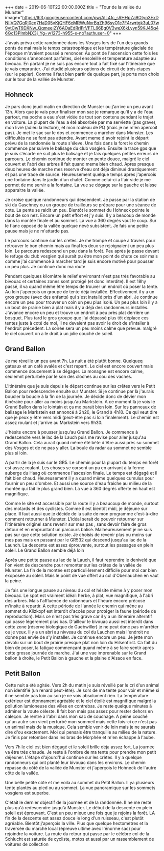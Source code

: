 +++
date = 2019-06-10T22:00:00.000Z
title = "Tour de la vallée du Munster"
image="https://lh3.googleusercontent.com/pw/AIL4fc_sRHHpZa9Otyn3ExDNIlVQ7GqRj0cq7HaD05vKjQHF6cMRWuNxrBqZh96syO1c7F4rwrtgk3uL07w9ytCwT9DXNw_Qqmeei2Y6AOaEdRrlFrVFTL66Eg0V3weX6kLyyn59KJ45q46Gc13PImbNX3j_Yg=w1273-h955-s-no?authuser=0"
+++



J'avais prévu cette randonnée dans les Vosges lors de l'un des grands ponts de mai mais le temps catastrophique et les température glaciale de l'époque m'avaient poussé a renoncer. Au pont de l'ascension cette fois les conditions s'annoncent parfaites, ciel ensoleillé et temperature adaptée au bivouac. En partant je ne suis pas encore tout a fait fixé sur l'itinéraire que je vais emprunter. J'ai étudié plusieurs options de circuit de trois etapes (sur le papier). Comme il faut bien partir de quelque part, je porte mon choix sur le tour de la vallée de Munster.

## Hohneck

Je pars donc jeudi matin en direction de Munster ou j'arrive un peu avant 13h. Alors que je vais pour finaliser mon sac je remarque qu'il y a de l'eau partout, ma poche a eau s'est vidée de tout son contenu pendant le trajet en voiture. La plupart de l'eau a été absorbée par ma serviette (pas grave), mon livre (adieu la lecture), et mon rouleau de PQ (mais je ne m'en apercoit pas). Je met le sac sur le dos et commence a marcher dans Munster. Les difficultés ne se font pas attendre. Avant meme d'avoir rejoint le départ prévu de la randonnée la route s'éleve. Une fois dans la foret le chemin commence par suivre le balisage du club vosgien. Ensuite la trace gps que je suis s'écarte ne suit plus le balisage et je fais quelques petites erreurs de parcours. Le chemin continue de monter en pente douce, malgré le ciel couvert et l'abri des arbres il fait quand meme bien chaud. Apres presque deux heures de marche mes reserve d'eau ont déja diminué drastiquement et pas une trace de source. Heureusement quelque temps apres j'apercois une fontaine dans le jardin d'un chalet. Comme celui-ci a l'air vide je me permet de me servir a la fontaine. La vue se dégage sur la gauche et laisse apparaitre la vallée.

Je croise quelque randonneurs qui descendent. Je passe par la station de ski du Gaschney ou un groupe de trailleurs se prépare pour une séance de cote. La pente se raidit un peu. Bientôt le sommet du Hohneck pointe le bout de son nez. Encore un petit effort et j'y suis. Il y a beacoup de monde dans la montée finale et au sommet. La vue a 360 degrés vaut le coup. Sur le flanc opposé de la vallée quelque névé subsistent. Je fais une petite pause mais je ne m'attarde pas.

Le parcours continue sur les cretes. Je me trompe et coupe a travers pour retrouver le bon chemin mais au final les deux se rejoignaient un peu plus loin. Le parcours redescend un peu dans la forêt. Peu après je passe devant le refuge du club vosgien qui aurait pu être mon point de chute ce soir mais comme j'ai commencé à marcher tard je suis encore motivé pour pousser un peu plus. Je continue donc ma route.

Pendant quelques kilomètre le relief environant n'est pas très favorable au bivouac et certaines zones sont protégé (et donc interdite). Il est 18hy passé, il va quand même être temps de trouver un endroit où poser la tente. Au loin j'aperçois un groupe de tente déjà installée. Effectivement il y a un gros groupe (avec des enfants) qui s'est installé près d'un abri. Je continue encore un peu pour trouver un coin un peu plus isolé. Un peu plus loin il y a un bout de prairie bien à plat mais il y a déjà des randonneurs installés. J'avance encore un peu et trouve un endroit à peu près plat derrière un bosquet. Plus tard le gros groupe que j'ai dépassé plus tôt déplace ces tentes juste à coté de moi, il ne devaient pas avoir le droit de s'intaller à l'endroit précedent. La soirée sera un peu moins calme que prévue. malgré le ciel couvert on a le droit à un jolie couché de soleil.

## Grand Ballon

Je me réveille un peu avant 7h. La nuit a été plutôt bonne. Quelqueq gateaux et un café avalés et c'est reparti. Le ciel est encore couvert mais commence doucement à se dégager. La monagne est encore calme, seulemnt perturbée par le son des cloches au cou des vaches.

L'itinéraire que je suis depuis le départ continue sur les crêtes vers le Petit Ballon pour redescendre ensuite sur Munster. Si je continue par là j'aurais boucler la boucle à la fin de la journée. Je décide donc de dévier mon itinéraire pour aller au moins jusqu'au Markstein. A ce moment là je vois le Grand Ballon dans le lointain et ça me parait bien loin. Sur les panneaux de balisage le Markstein est annoncé à 2h20, le Grand à 4h10. Ce qui veut dire que je peux y être vers midi (peut-être pas si loin finalement). Le chemin est assez roulant et j'arrive au Markstein vers 9h30.

J'hésite encore à pousser jusqu'au Grand Ballon. Je commence à redescendre vers le lac de la Lauch puis me ravise pour aller jusqu'au Grand Ballon. Cela aurait quand même été bête d'être aussi près su sommet des Vosges et de ne pas y aller. La boule du radar au sommet ne semble plus si loin.

A partir de la je suis sur le GR5. Le chemin pour la plupart du temps en forêt est assez roulant. Les choses se corsent un pu en arrivant à la ferme auberge du Haag où commence l'ascesion finale. Le temps est dégagé et il fait bien chaud. Heureusement il y a quand même quelques cumulus pour fournir un peu d'ombre. Et aussi une source d'eau fraiche au milieu de la montée qui fait le plus grand bien. La vue à 360 degrés offerte en haut est magnifique.

Comme le site est accessible par la route il y a beaucoup de monde, surtout des motards et des cyclistes. Comme il est bientôt midi, je déjeune sur place. Il faut aussi que je décide de la suite de mon programme c'est-à-dire comment retourner à Munster. L'idéal serait de pouvoir retourner sur l'itinéraire originel sans revenir sur mes pas , sans devoir faire de gros détour et en empruntant un parcours balisé. Malheureusement je ne suis pas sur que cette solution existe. Je choisis de revenir plus ou moins sur mes pas mais en passant par le GR532 qui descend jusqu'au lac de la Launch. La descente est assez éprouvante, surtout les passages en plein soleil. Le Grand Ballon semble déjà loin

Après une petite pause au lac de la Lauch, il faut reprendre le denivelé que l'on vient de descendre pour remonter sur les crêtes de la vallée de Munster. La fin de la montée est particulièrement difficile pour moi car bien exoposée au soleil. Mais le point de vue offert au col d'Oberlauchen en vaut la peine.

Je fais une longue pause au niveau du col et hésite même à y poser mon bivouac. Le spot est vraiment idéal: herbe, à plat, vue magnifique, à l'abri des arbres. Mais l'affluence de radonneurs et l'heure encore précose m'insite à repartir. A cette période de l'année le chemin qui mène au sommet du Klizkopf est interdit d'accès pour protéger la faune (période de reproduction). Mais ce n'est pas très grave car il y a un itinéraire alterntif qui passe légèrement plus bas. D'ailleur le bivouac aussi est interdit dans cette zone (réserve biologique de Guebwiller) je ne peut donc pas m'arrêter ou je veux. Il y a un abri au nivveau du col du Lauchen mais l'endroit ne donne pas envie de s'y installer. Je continue encore un peu. Je jette mon dévolu sur un bout de prairie presque plat non loin du Hilsenfirst. Ca fait du bien de poser, la fatigue commençant quand même à se faire sentir après cette grosse journée de marche. J'ai une vue imprenable sur le Grand ballon à droite, le Petit Ballon à gauche et la plaine d'Alsace en face.

## Petit Ballon

Cette nuit a été agitée. Vers 2h du matin je suis réveillé par le cri d'un animal non identifié (un renard peut-être). Je sors de ma tente pour voir et même si il ne semble pas loin au son je ne vois absolument rien. La température extérieur est étonnament agréable et le ciel étoilé est magnifique malgré la pollution lumioneuse des villes en contrebas. Je reste quelque minutes à adminer la voute céleste. Il fait bon mais pas assez pour rester dehors en caleçon. Je rentre à l'abri dans mon sac de couchage. A peine couché qu'un autre son vient perturbé mon sommeil mais cette fois-ci ce n'est pas un animal mais de la musique. Cela semble venir de loin mais je ne saurais dire d'ou exactement. Moi qui pensais être tranquille au milieu de la nature. Je finis par retomber dans les bras de Morphée et m'en échappe à l'aube.

Vers 7h le ciel est bien dégagé et le soleil brille déja assez fort. La journée va être très chaude. Je reste à l'ombre de ma tente pour prendre mon petit déjeuner. L'étape d'ajourd'hui continue sur les crêtes. Il y a quelque randonneurs qui ont planté leur bivouac dans les environs. Le chemin repasse du côté de la vallée de Munster et j'aperçois le Hohneck de l'autre côté de la vallée.

Une belle petite côte et me voila au sommet du Petit Ballon. Il ya plusieurs tente plantés au pied ou au sommet. La vue panoramique sur les sommets vosgiens est superbe.

C'était le dernier objectif de la journée et de la randonnée. Il ne me reste plus qu'à redescendre jusqu'à Munster. Le début de la descente en plein soleil est éprouvant. C'est un peu mieux une fois que je rejoins la forêt. LA fin de la descente est assez douce le long d'un ruisseau, c'est plutôt agréable. Bientôt j'aperçois la ville. Plus que quelque hectomètres et la traversée du marché local (épreuve ultime avec l'énorme sac) pour rejoindre la voiture. La route du retour qui passe par le célèbre col de la Schlucht est saturée de cycliste, motos et aussi par un rassemblement de voitures de collection
